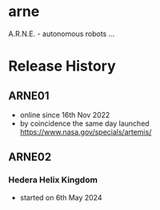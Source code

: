 # arne
A.R.N.E. - autonomous robots ...

# Release History
## ARNE01
- online since 16th Nov 2022
- by coincidence the same day launched https://www.nasa.gov/specials/artemis/

## ARNE02
### Hedera Helix Kingdom
- started on 6th May 2024
